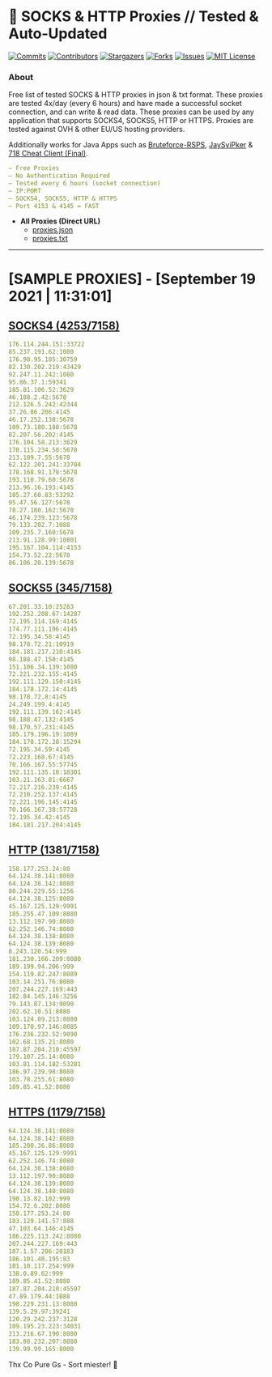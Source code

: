 <!-- MARKDOWN LINKS & IMAGES -->
<!-- https://www.markdownguide.org/basic-syntax/#reference-style-links -->
[contributors-shield]: https://img.shields.io/github/contributors/KaiBurton/free-proxies-autoupdated?style=for-the-badge
[contributors-url]: https://github.com/KaiBurton/free-proxies-autoupdated/graphs/contributors
[forks-shield]: https://img.shields.io/github/forks/KaiBurton/free-proxies-autoupdated?style=for-the-badge
[forks-url]: https://github.com/KaiBurton/free-proxies-autoupdated/network/members
[stars-shield]: https://img.shields.io/github/stars/KaiBurton/free-proxies-autoupdated?style=for-the-badge
[stars-url]: https://github.com/KaiBurton/free-proxies-autoupdated/stargazers
[issues-shield]: https://img.shields.io/github/issues/KaiBurton/free-proxies-autoupdated?style=for-the-badge
[issues-url]: https://github.com/KaiBurton/free-proxies-autoupdated/issues
[license-shield]: https://img.shields.io/github/license/KaiBurton/free-proxies-autoupdated?style=for-the-badge
[license-url]: https://github.com/KaiBurton/free-proxies-autoupdated/blob/main/LICENSE
[commit-shield]: https://img.shields.io/github/last-commit/KaiBurton/free-proxies-autoupdated?style=for-the-badge
[commit-url]: https://github.com/KaiBurton/free-proxies-autoupdated/commits/main

# 🎁 SOCKS & HTTP Proxies // Tested & Auto-Updated

[![Commits][commit-shield]][commit-url]
[![Contributors][contributors-shield]][contributors-url]
[![Stargazers][stars-shield]][stars-url]
[![Forks][forks-shield]][forks-url]
[![Issues][issues-shield]][issues-url]
[![MIT License][license-shield]][license-url]

### About
Free list of tested SOCKS & HTTP proxies in json & txt format. These proxies are tested 4x/day (every 6 hours) and have made a successful socket connection, and can write & read data. These proxies can be used by any application that supports SOCKS4, SOCKS5, HTTP or HTTPS. Proxies are tested against OVH & other EU/US hosting providers.

Additionally works for Java Apps such as [Bruteforce-RSPS](https://github.com/KaiBurton/Bruteforce-RSPS), [JaySyiPker](https://github.com/JayArrowz/JaySyiPker) & [718 Cheat Client (Final)](https://github.com/KaiBurton/718-Cheat-Client-Final). 

```yaml
— Free Proxies
— No Authentication Required
— Tested every 6 hours (socket connection)
— IP:PORT
— SOCKS4, SOCKS5, HTTP & HTTPS
— Port 4153 & 4145 = FAST
```

- **All Proxies (Direct URL)**
  - [proxies.json](https://raw.githubusercontent.com/KaiBurton/free-proxies-autoupdated/main/proxies.json)
  - [proxies.txt](https://raw.githubusercontent.com/KaiBurton/free-proxies-autoupdated/main/proxies.txt)

---

# [SAMPLE PROXIES] - [September 19 2021 | 11:31:01]

## [SOCKS4 (4253/7158)](https://raw.githubusercontent.com/KaiBurton/free-proxies-autoupdated/main/proxies-socks4.txt)
```yaml
176.114.244.151:33722
85.237.191.62:1080
176.98.95.105:30759
82.130.202.219:43429
92.247.11.242:1080
95.86.37.1:59341
185.81.106.52:3629
46.188.2.42:5678
212.126.5.242:42344
37.26.86.206:4145
46.17.252.138:5678
109.73.180.188:5678
82.207.56.202:4145
176.104.58.213:3629
178.115.234.58:5678
213.109.7.55:5678
62.122.201.241:33704
178.168.91.178:5678
193.110.79.60:5678
213.96.16.193:4145
185.27.60.83:53292
95.47.56.127:5678
78.27.180.162:5678
46.174.239.123:5678
79.133.202.7:1088
109.235.7.160:5678
213.91.128.99:10801
195.167.104.114:4153
154.73.52.22:5678
86.106.20.139:5678
```

## [SOCKS5 (345/7158)](https://raw.githubusercontent.com/KaiBurton/free-proxies-autoupdated/main/proxies-socks5.txt)
```yaml
67.201.33.10:25283
192.252.208.67:14287
72.195.114.169:4145
174.77.111.196:4145
72.195.34.58:4145
98.178.72.21:10919
184.181.217.210:4145
98.188.47.150:4145
151.106.34.139:1080
72.221.232.155:4145
192.111.129.150:4145
184.178.172.14:4145
98.178.72.8:4145
24.249.199.4:4145
192.111.139.162:4145
98.188.47.132:4145
98.170.57.231:4145
185.179.196.19:1089
184.178.172.28:15294
72.195.34.59:4145
72.223.168.67:4145
70.166.167.55:57745
192.111.135.18:18301
103.21.163.81:6667
72.217.216.239:4145
72.210.252.137:4145
72.221.196.145:4145
70.166.167.38:57728
72.195.34.42:4145
184.181.217.204:4145
```

## [HTTP (1381/7158)](https://raw.githubusercontent.com/KaiBurton/free-proxies-autoupdated/main/proxies-http.txt)
```yaml
158.177.253.24:80
64.124.38.141:8080
64.124.38.142:8080
80.244.229.55:1256
64.124.38.125:8080
45.167.125.129:9991
185.255.47.109:8080
13.112.197.90:8080
62.252.146.74:8080
64.124.38.138:8080
64.124.38.139:8080
8.243.120.54:999
181.230.166.209:8080
189.199.94.206:999
154.119.82.247:8089
103.14.251.76:8080
207.244.227.169:443
182.84.145.146:3256
79.143.87.134:9090
202.62.10.51:8080
103.124.89.213:8080
109.170.97.146:8085
176.236.232.52:9090
102.68.135.21:8080
187.87.204.210:45597
179.107.25.14:8080
103.81.114.182:53281
186.97.239.98:8080
103.78.255.61:8080
189.85.41.52:8080
```

## [HTTPS (1179/7158)](https://raw.githubusercontent.com/KaiBurton/free-proxies-autoupdated/main/proxies-https.txt)
```yaml
64.124.38.141:8080
64.124.38.142:8080
185.200.36.86:8080
45.167.125.129:9991
62.252.146.74:8080
64.124.38.138:8080
13.112.197.90:8080
64.124.38.139:8080
64.124.38.140:8080
190.13.82.102:999
154.72.6.202:8080
158.177.253.24:80
183.129.141.57:888
47.103.64.146:4145
186.225.113.242:8080
207.244.227.169:443
187.1.57.206:20183
186.101.48.195:83
181.10.117.254:999
138.0.89.62:999
189.85.41.52:8080
187.87.204.210:45597
47.89.179.44:1088
198.229.231.13:8080
139.5.29.97:39241
120.29.242.237:3128
109.195.23.223:34031
213.216.67.190:8080
183.88.232.207:8080
139.99.99.165:8000
```



Thx Co Pure Gs - Sort miester! 💟